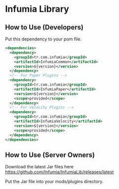 # Infumia Library

## How to Use (Developers)

Put this dependency to your pom file.

```xml
<dependencies>
  <dependency>
    <groupId>tr.com.infumia</groupId>
    <artifactId>InfumiaCommon</artifactId>
    <version>${version}</version>
  </dependency>
  <!-- For Paper Plugins -->
  <dependency>
    <groupId>tr.com.infumia</groupId>
    <artifactId>InfumiaPaper</artifactId>
    <version>${version}</version>
    <scope>provided</scope>
  </dependency>
  <!-- For Velocity Plugins -->
  <dependency>
    <groupId>tr.com.infumia</groupId>
    <artifactId>InfumiaVelocity</artifactId>
    <version>${version}</version>
    <scope>provided</scope>
  </dependency>
</dependencies>
```

## How to Use (Server Owners)

Download the latest Jar files here https://github.com/Infumia/InfumiaLib/releases/latest

Put the Jar file into your mods/plugins directory.

